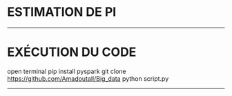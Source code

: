 # ESTIMATION DE PI
-------------------------------------
# EXÉCUTION DU CODE
open terminal
pip install pyspark
git clone https://github.com/Amadoutall/Big_data
python script.py

-----------------------------------------
